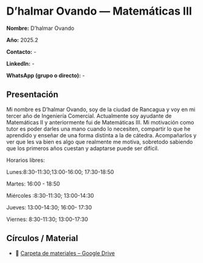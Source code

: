 # D’halmar Ovando  — Matemáticas III

**Nombre:** D’halmar Ovando

**Año:** 2025.2

**Contacto:** -

**LinkedIn:** -

**WhatsApp (grupo o directo):** -

## Presentación
Mi nombre es D’halmar Ovando, soy de la ciudad de Rancagua y voy en mi tercer año de Ingeniería Comercial. Actualmente soy ayudante de Matemáticas II y anteriormente fui de Matemáticas III. Mi motivación como tutor es poder darles una mano cuando lo necesiten, compartir lo que he aprendido y enseñar de una forma distinta a la de cátedra. Acompañarlos y ver que les va bien es algo que realmente me motiva, sobretodo sabiendo que los primeros años cuestan y adaptarse puede ser difícil.

Horarios libres:

Lunes:8:30-11:30;13:00-16:00; 17:30-18:50

Martes: 16:00 - 18:50

Miércoles :8:30-11:30; 13:00-14:30

Jueves: 13:00-14:30; 16:00- 17:30

Viernes: 8:30-11:30; 13:00-17:30

## Círculos / Material

- 📁 [Carpeta de materiales – Google Drive](https://drive.google.com/drive/folders/1mJMp0VOFSuc1XazDWj-gQ6yoxCxmdtFQ?usp=sharing)



